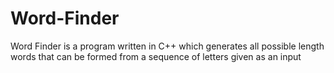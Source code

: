 # Word-Finder
Word Finder is a program written in C++  which generates all possible length words that can be formed from a sequence of letters given as an input
